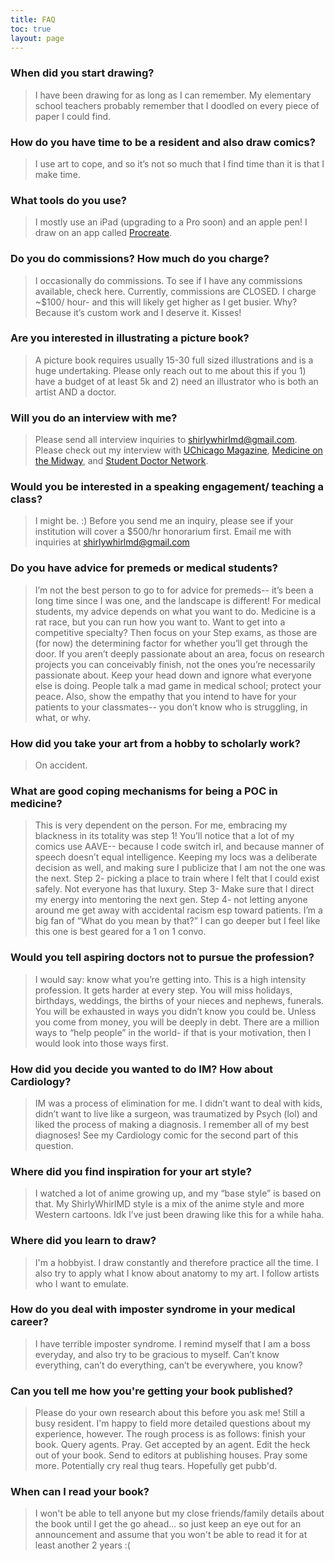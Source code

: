 ```yaml
---
title: FAQ
toc: true
layout: page
---
```

### When did you start drawing?
>I have been drawing for as long as I can remember. My elementary school teachers probably remember that I doodled on every piece of paper I could  find. 

### How do you have time to be a resident and also draw comics?
>I use art to cope, and so it’s not so much that I find time than it is that I make time. 

### What tools do you use?
>I mostly use an iPad (upgrading to a Pro soon) and an apple pen! I draw on an app called [Procreate](https://procreate.art/). 

### Do you do commissions? How much do you charge?
>I occasionally do commissions. To see if I have any commissions available, check here. Currently, commissions are CLOSED. 
>I charge ~$100/ hour- and this will likely get higher as I get busier. Why? Because it’s custom work and I deserve it. Kisses!

### Are you interested in illustrating a picture book?
>A picture book requires usually 15-30 full sized illustrations and is a huge undertaking. Please only reach out to me about this if you 1) have a budget of at least 5k and 2) need an illustrator who is both  an artist AND a doctor. 

### Will you do an interview with me? 
>Please send all interview inquiries to shirlywhirlmd@gmail.com. Please check out my interview with [UChicago Magazine](https://mag.uchicago.edu/shirly), [Medicine on the Midway](https://issuu.com/medicineonthemidway/docs/medicineonthemidway-spring2018/32), and [Student Doctor Network](https://www.studentdoctor.net/2017/08/01/16454/). 

### Would you be interested in a speaking engagement/ teaching a class?
>I might be. :) Before you send me an inquiry, please see if your institution will cover a $500/hr honorarium first. Email me with inquiries at shirlywhirlmd@gmail.com

### Do you have advice for premeds or medical students?
>I’m not the best person to go to for advice for premeds-- it’s been a long time since I was one, and the landscape is different! For medical students, my advice depends on what you want to do. Medicine is a rat race, but you can run how you want to. Want to get into a competitive specialty? Then focus on your Step exams, as those are (for now) the determining factor for whether you’ll get through the door. If you aren’t deeply passionate about an area, focus on research projects you can conceivably finish, not the ones you’re necessarily passionate about. Keep your head down and ignore what everyone else is doing. People talk a mad game in medical school; protect your peace. Also, show the empathy that you intend to have for your patients to your classmates-- you don’t know who is struggling, in what, or why. 

### How did you take your art from a hobby to scholarly work? 
>On accident.

### What are good coping mechanisms for being a POC in medicine?
>This is very dependent on the person. For me, embracing my blackness in its totality was step 1! You’ll notice that a lot of my comics use AAVE-- because I code switch irl, and because manner of speech doesn’t equal intelligence. Keeping my locs was a deliberate decision as well, and making sure I publicize that I am not the one was the next. Step 2- picking a place to train where I felt that I could exist safely. Not everyone has that luxury. Step 3- Make sure that I direct my energy into mentoring the next gen. Step 4- not letting anyone around me get away with accidental racism esp toward patients. I’m a big fan of “What do you mean by that?” I can go deeper but I feel like this one  is best geared for a 1 on 1 convo. 

### Would you tell aspiring doctors not to pursue the profession? 
>I would say: know what you’re getting into. This is a high intensity profession. It gets harder at every step. You will miss holidays, birthdays, weddings, the births of your nieces and nephews, funerals. You will be exhausted in ways you didn’t know you could be. Unless you come from money, you will be deeply in debt. There are a million ways to “help people” in the world- if that is your motivation, then I would look into those ways first. 

### How did you decide you wanted to do IM? How about Cardiology?
>IM was a process of elimination for me. I didn’t want to deal with kids, didn’t want to live like a surgeon, was traumatized by Psych (lol) and liked the process of making a diagnosis. I remember all of  my best diagnoses! See my Cardiology comic for the second part of this question. 

### Where did you find inspiration for your art style? 
>I watched a lot of anime growing up, and my “base style” is based on that. My ShirlyWhirlMD style is a mix of the anime style and more Western cartoons. Idk I’ve just been drawing like this for a while haha. 

### Where did you learn to draw? 
>I'm a hobbyist. I draw constantly and therefore practice all the time. I also try to apply what I know about anatomy to my art. I follow artists who I want to emulate. 

### How do you deal with imposter syndrome in your medical career? 
>I  have terrible imposter syndrome. I remind myself that I am a boss everyday, and also try to be gracious to myself. Can’t know everything, can’t do everything, can’t be everywhere, you know?

### Can you tell me how you're getting your book published? 
>Please do your own research about this before you ask me! Still a busy resident. I'm happy to field more detailed questions about my experience, however. The rough process is as follows: finish your book. Query agents. Pray. Get accepted by an agent. Edit the heck out of your book. Send to editors at publishing houses. Pray some more. Potentially cry real thug tears. Hopefully get pubb'd. 

### When can I read your book? 
>I won't be able to tell anyone but my close friends/family details about the book until I get the go ahead... so just keep an eye out for an announcement and assume that you won't be able to read it for at least another 2 years :( 
